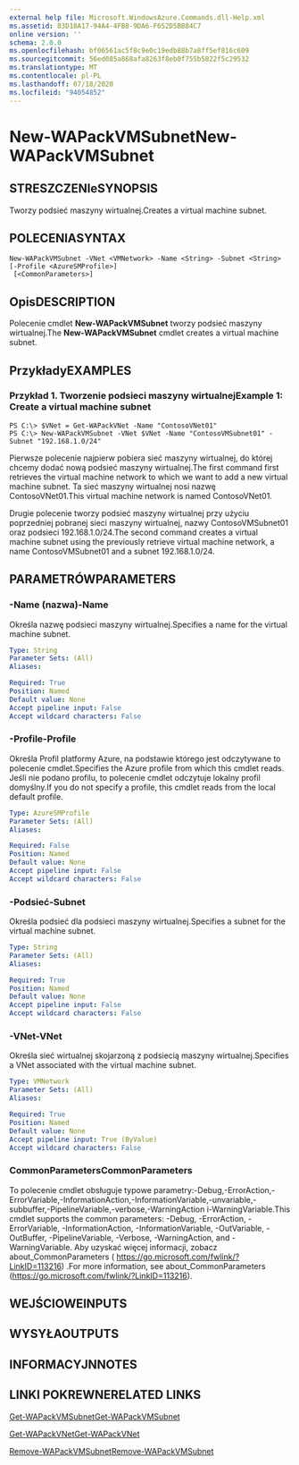 ```yaml
---
external help file: Microsoft.WindowsAzure.Commands.dll-Help.xml
ms.assetid: 83D18A17-94A4-4FB8-9DA6-F652D5BB84C7
online version: ''
schema: 2.0.0
ms.openlocfilehash: bf06561ac5f8c9e0c19edb88b7a8ff5ef816c609
ms.sourcegitcommit: 56ed085a868afa8263f8eb0f755b5822f5c29532
ms.translationtype: MT
ms.contentlocale: pl-PL
ms.lasthandoff: 07/18/2020
ms.locfileid: "94054852"
---
```

# <span data-ttu-id="353a5-101">New-WAPackVMSubnet</span><span class="sxs-lookup"><span data-stu-id="353a5-101">New-WAPackVMSubnet</span></span>

## <span data-ttu-id="353a5-102">STRESZCZENIe</span><span class="sxs-lookup"><span data-stu-id="353a5-102">SYNOPSIS</span></span>
<span data-ttu-id="353a5-103">Tworzy podsieć maszyny wirtualnej.</span><span class="sxs-lookup"><span data-stu-id="353a5-103">Creates a virtual machine subnet.</span></span>

## <span data-ttu-id="353a5-104">POLECENIA</span><span class="sxs-lookup"><span data-stu-id="353a5-104">SYNTAX</span></span>

```
New-WAPackVMSubnet -VNet <VMNetwork> -Name <String> -Subnet <String> [-Profile <AzureSMProfile>]
 [<CommonParameters>]
```

## <span data-ttu-id="353a5-105">Opis</span><span class="sxs-lookup"><span data-stu-id="353a5-105">DESCRIPTION</span></span>
<span data-ttu-id="353a5-106">Polecenie cmdlet **New-WAPackVMSubnet** tworzy podsieć maszyny wirtualnej.</span><span class="sxs-lookup"><span data-stu-id="353a5-106">The **New-WAPackVMSubnet** cmdlet creates a virtual machine subnet.</span></span>

## <span data-ttu-id="353a5-107">Przykłady</span><span class="sxs-lookup"><span data-stu-id="353a5-107">EXAMPLES</span></span>

### <span data-ttu-id="353a5-108">Przykład 1. Tworzenie podsieci maszyny wirtualnej</span><span class="sxs-lookup"><span data-stu-id="353a5-108">Example 1: Create a virtual machine subnet</span></span>
```
PS C:\> $VNet = Get-WAPackVNet -Name "ContosoVNet01"
PS C:\> New-WAPackVMSubnet -VNet $VNet -Name "ContosoVMSubnet01" -Subnet "192.168.1.0/24"
```

<span data-ttu-id="353a5-109">Pierwsze polecenie najpierw pobiera sieć maszyny wirtualnej, do której chcemy dodać nową podsieć maszyny wirtualnej.</span><span class="sxs-lookup"><span data-stu-id="353a5-109">The first command first retrieves the virtual machine network to which we want to add a new virtual machine subnet.</span></span>
<span data-ttu-id="353a5-110">Ta sieć maszyny wirtualnej nosi nazwę ContosoVNet01.</span><span class="sxs-lookup"><span data-stu-id="353a5-110">This virtual machine network is named ContosoVNet01.</span></span>

<span data-ttu-id="353a5-111">Drugie polecenie tworzy podsieć maszyny wirtualnej przy użyciu poprzedniej pobranej sieci maszyny wirtualnej, nazwy ContosoVMSubnet01 oraz podsieci 192.168.1.0/24.</span><span class="sxs-lookup"><span data-stu-id="353a5-111">The second command creates a virtual machine subnet using the previously retrieve virtual machine network, a name ContosoVMSubnet01 and a subnet 192.168.1.0/24.</span></span>

## <span data-ttu-id="353a5-112">PARAMETRÓW</span><span class="sxs-lookup"><span data-stu-id="353a5-112">PARAMETERS</span></span>

### <span data-ttu-id="353a5-113">-Name (nazwa)</span><span class="sxs-lookup"><span data-stu-id="353a5-113">-Name</span></span>
<span data-ttu-id="353a5-114">Określa nazwę podsieci maszyny wirtualnej.</span><span class="sxs-lookup"><span data-stu-id="353a5-114">Specifies a name for the virtual machine subnet.</span></span>

```yaml
Type: String
Parameter Sets: (All)
Aliases: 

Required: True
Position: Named
Default value: None
Accept pipeline input: False
Accept wildcard characters: False
```

### <span data-ttu-id="353a5-115">-Profile</span><span class="sxs-lookup"><span data-stu-id="353a5-115">-Profile</span></span>
<span data-ttu-id="353a5-116">Określa Profil platformy Azure, na podstawie którego jest odczytywane to polecenie cmdlet.</span><span class="sxs-lookup"><span data-stu-id="353a5-116">Specifies the Azure profile from which this cmdlet reads.</span></span>
<span data-ttu-id="353a5-117">Jeśli nie podano profilu, to polecenie cmdlet odczytuje lokalny profil domyślny.</span><span class="sxs-lookup"><span data-stu-id="353a5-117">If you do not specify a profile, this cmdlet reads from the local default profile.</span></span>

```yaml
Type: AzureSMProfile
Parameter Sets: (All)
Aliases: 

Required: False
Position: Named
Default value: None
Accept pipeline input: False
Accept wildcard characters: False
```

### <span data-ttu-id="353a5-118">-Podsieć</span><span class="sxs-lookup"><span data-stu-id="353a5-118">-Subnet</span></span>
<span data-ttu-id="353a5-119">Określa podsieć dla podsieci maszyny wirtualnej.</span><span class="sxs-lookup"><span data-stu-id="353a5-119">Specifies a subnet for the virtual machine subnet.</span></span>

```yaml
Type: String
Parameter Sets: (All)
Aliases: 

Required: True
Position: Named
Default value: None
Accept pipeline input: False
Accept wildcard characters: False
```

### <span data-ttu-id="353a5-120">-VNet</span><span class="sxs-lookup"><span data-stu-id="353a5-120">-VNet</span></span>
<span data-ttu-id="353a5-121">Określa sieć wirtualnej skojarzoną z podsiecią maszyny wirtualnej.</span><span class="sxs-lookup"><span data-stu-id="353a5-121">Specifies a VNet associated with the virtual machine subnet.</span></span>

```yaml
Type: VMNetwork
Parameter Sets: (All)
Aliases: 

Required: True
Position: Named
Default value: None
Accept pipeline input: True (ByValue)
Accept wildcard characters: False
```

### <span data-ttu-id="353a5-122">CommonParameters</span><span class="sxs-lookup"><span data-stu-id="353a5-122">CommonParameters</span></span>
<span data-ttu-id="353a5-123">To polecenie cmdlet obsługuje typowe parametry:-Debug,-ErrorAction,-ErrorVariable,-InformationAction,-InformationVariable,-unvariable,-subbuffer,-PipelineVariable,-verbose,-WarningAction i-WarningVariable.</span><span class="sxs-lookup"><span data-stu-id="353a5-123">This cmdlet supports the common parameters: -Debug, -ErrorAction, -ErrorVariable, -InformationAction, -InformationVariable, -OutVariable, -OutBuffer, -PipelineVariable, -Verbose, -WarningAction, and -WarningVariable.</span></span> <span data-ttu-id="353a5-124">Aby uzyskać więcej informacji, zobacz about_CommonParameters ( https://go.microsoft.com/fwlink/?LinkID=113216) .</span><span class="sxs-lookup"><span data-stu-id="353a5-124">For more information, see about_CommonParameters (https://go.microsoft.com/fwlink/?LinkID=113216).</span></span>

## <span data-ttu-id="353a5-125">WEJŚCIOWE</span><span class="sxs-lookup"><span data-stu-id="353a5-125">INPUTS</span></span>

## <span data-ttu-id="353a5-126">WYSYŁA</span><span class="sxs-lookup"><span data-stu-id="353a5-126">OUTPUTS</span></span>

## <span data-ttu-id="353a5-127">INFORMACYJN</span><span class="sxs-lookup"><span data-stu-id="353a5-127">NOTES</span></span>

## <span data-ttu-id="353a5-128">LINKI POKREWNE</span><span class="sxs-lookup"><span data-stu-id="353a5-128">RELATED LINKS</span></span>

[<span data-ttu-id="353a5-129">Get-WAPackVMSubnet</span><span class="sxs-lookup"><span data-stu-id="353a5-129">Get-WAPackVMSubnet</span></span>](./Get-WAPackVMSubnet.md)

[<span data-ttu-id="353a5-130">Get-WAPackVNet</span><span class="sxs-lookup"><span data-stu-id="353a5-130">Get-WAPackVNet</span></span>](./Get-WAPackVNet.md)

[<span data-ttu-id="353a5-131">Remove-WAPackVMSubnet</span><span class="sxs-lookup"><span data-stu-id="353a5-131">Remove-WAPackVMSubnet</span></span>](./Remove-WAPackVMSubnet.md)


